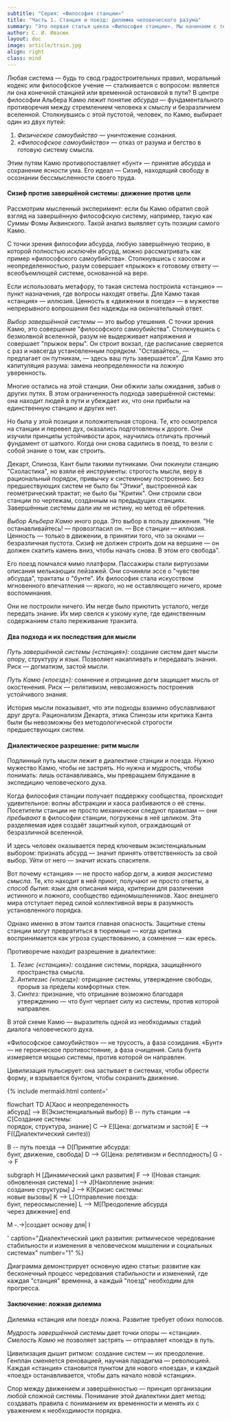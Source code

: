 ```yaml
---
subtitle: "Серия: «Философия станции»"
title: "Часть 1. Станция и поезд: дилемма человеческого разума"
summary: "Это первая статья цикла «Философия станции». Мы начинаем с теории — дилеммы «станции» и «поезда» у Камю, — чтобы в следующих материалах перейти к практике: как эта философия помогает решать реальные проблемы землепользования"
author: С. И. Ивасюк 
layout: doc
image: article/train.jpg
align: right
class: mind
---
```


Любая система — будь то свод градостроительных правил, моральный кодекс или философское учение — сталкивается с вопросом: является ли она конечной станцией или временной остановкой в пути? В центре философии Альбера Камю лежит понятие *абсурда* — фундаментального противоречия между стремлением человека к смыслу и безразличием вселенной. Столкнувшись с этой пустотой, человек, по Камю, выбирает один из двух путей:

1. *Физическое самоубийство* — уничтожение сознания.
2. *«Философское самоубийство»* — отказ от разума и бегство в готовую систему смысла.

Этим путям Камю противопоставляет «бунт» — принятие абсурда и сохранение ясности ума. Его идеал — Сизиф, находящий свободу в осознании бессмысленности своего труда.

#### Сизиф против завершёной системы: движение против цели

Рассмотрим мысленный эксперимент: если бы Камю обратил свой взгляд на завершённую философскую систему, например, такую как *Суммы* Фомы Аквинского. Такой анализ выявляет суть позиции самого Камю.

С точки зрения философии абсурда, любую завершённую теорию, в которой полностью исключён абсурд, можно рассматривать как пример «философского самоубийства». Столкнувшись с хаосом и неопределенностью, разум совершает «прыжок» к готовому ответу — всеобъемлющей системе, основанной на вере.

Если использовать метафору, то такая система построила «станцию» — пункт назначения, где вопросы находят ответы. Для Камю такая «станция» — иллюзия. Ценность в «движении в поезде» — в мужестве непрерывного вопрошания без надежды на окончательный ответ.

*Выбор завершённой системы* — это выбор утешения. С точки зрения Камю, это совершение "философского самоубийства". Столкнувшись с безмолвной вселенной, разум не выдерживает напряжения и совершает "прыжок веры". Он строит вокзал, где расписание сверяется с раз и навсегда установленным порядком. "Оставайтесь, — предлагает он путникам, — здесь ваш путь завершается". Для Камю это капитуляция разума: замена неопределенности на ложную уверенность.

Многие остались на этой станции. Они обжили залы ожидания, забыв о других путях. В этом ограниченность подхода завершённой системы: она находит людей в пути и убеждает их, что они прибыли на единственную станцию и других нет.

Но была у этой позиции и положительная сторона. Те, кто осмотрелся на станции и перевел дух, оказались подготовлены к дороге. Они изучили принципы устойчивости арок, научились отличать прочный фундамент от шаткого. Когда они снова садились в поезд, то везли с собой знание о том, как строить.

Декарт, Спиноза, Кант были такими путниками. Они покинули станцию "Схоластика", но взяли её инструменты: строгость мысли, веру в рациональный порядок, привычку к системному построению. Без предшествующих систем не было бы "Этики", выстроенной как геометрический трактат; не было бы "Критик". Они строили свои станции по чертежам, созданным на предыдущих станциях. Завершённые системы дали им не истину, но метод её обретения.

*Выбор Альбера Камю* иного рода. Это выбор в пользу движения. "Не останавливайтесь! — провозгласил он. — Все станции — иллюзия. Ценность — только в движении, в принятии того, что за окнами — безразличная пустота. Сизиф не должен строить дом на вершине — он должен скатить камень вниз, чтобы начать снова. В этом его свобода". 

Его поезд помчался мимо платформ. Пассажиры стали виртуозами описания мелькающих пейзажей. Они сочиняли эссе о "чувстве абсурда", трактаты о "бунте". Их философия стала искусством мгновенного впечатления — яркого, но не оставляющего ничего, кроме воспоминания.

Они не построили ничего. Им негде было приютить усталого, негде передать знание. Их мир свелся к узкому купе, где единственным содержанием стало переживание транзита.

#### Два подхода и их последствия для мысли

*Путь завершённой системы («станция»):* создание систем дает мысли опору, структуру и язык. Позволяет накапливать и передавать знания. Риск — догматизм, застой мысли.

*Путь Камю («поезд»):* сомнение и отрицание догм защищает мысль от окостенения. Риск — релятивизм, невозможность построения устойчивого знания.

История мысли показывает, что эти подходы взаимно обуславливают друг друга. Рационализм Декарта, этика Спинозы или критика Канта были бы невозможны без методологической строгости предшествующих систем.

#### Диалектическое разрешение: ритм мысли

Подлинный путь мысли лежит в диалектике станции и поезда. Нужно мужество Камю, чтобы не застрять. Но нужна и мудрость, чтобы понимать: лишь останавливаясь, мы превращаем блуждание в экспедицию человеческого духа.

Когда философия станции получает поддержку сообщества, происходит удивительное: волны абстракции и хаоса разбиваются о её стены. Посетители станции не просто механически следуют правилам — они *пребывают* в философии станции, погружены в неё целиком. Эта разделяемая идея создаёт защитный купол, ограждающий от  безразличной вселенной.

И здесь человек оказывается перед ключевым экзистенциальным выбором: признать абсурд — значит принять ответственность за свой выбор. Уйти от него — значит искать спасителя.

Вот почему «станция» — не просто набор догм, а *живая экосистема смысла*. Те, кто находит в ней приют, получают не просто ответы, а *способ бытия*: язык для описания мира, критерии для различения истинного и ложного, сообщество единомышленников. Хаос внешнего мира отступает перед силой коллективной веры в разумность установленного порядка.

Однако именно в этом таится главная опасность. Защитные стены станции могут превратиться в тюремные — когда критика воспринимается как угроза существованию, а сомнение — как ересь.

Противоречие находит разрешение в диалектике:

1. *Тезис («станция»):* создание системы, порядка, защищённого пространства смысла.
2. *Антитезис («поезд»):* отрицание системы, утверждение свободы, прорыв за пределы комфортных стен.
3. *Синтез:* признание, что отрицание возможно благодаря утверждению — что бунт черпает силу из системы, против которой направлен.

В этой схеме Камю — выразитель одной из необходимых стадий диалога человеческого духа.

«Философское самоубийство» — не трусость, а фаза созидания. «Бунт» — не героическое противостояние, а фаза очищения. Сила бунта измеряется мощью системы, против которой он направлен.

Цивилизация пульсирует: она застывает в системах, чтобы обрести форму, и взрывается бунтом, чтобы сохранить движение.

{% include mermaid.html content='

flowchart TD
    A[Хаос и неопределенность<br>абсурд] --> B{Экзистенциальный выбор}
    B -- путь станции --> C[Создание системы:<br>порядок, структура, знание]
C --> E[Цена: догматизм и застой]
E --> F((Диалектический синтез))

B -- путь поезда --> D[Принятие абсурда:<br>бунт, движение, свобода]
D --> G[Цена: релятивизм и бесплодность]
G --> F

subgraph H [Динамический цикл развития]
    F --> I[Новая станция:<br>обновленная система]
    I --> J[Накопление знания:<br>создание структуры]
    J --> K[Кризис системы:<br>новые вызовы]
    K --> L[Отправление поезда:<br>бунт, переосмысление]
    L --> M[Преодоление абсурда<br>через движение]
end

M -.->|создает основу для| I

' 
caption="Диалектический цикл развития: ритмическое чередование стабильности и изменения в человеческом мышлении и социальных системах" 
number="1"
%}

Диаграмма демонстрирует основную идею статьи: развитие как бесконечный процесс чередования стабильности и изменений, где каждая "станция" временна, а каждый "поезд" необходим для прогресса.

#### Заключение: ложная дилемма

Дилемма «станция или поезд» ложна. Развитие требует обоих полюсов.

*Мудрость завершённой системы* дает точки опоры — «станции».
*Смелость Камю* не позволяет застрять — отправляет «поезд» в путь.

Цивилизация дышит ритмом: создание систем — их преодоление. Генплан сменяется реновацией, научная парадигма — революцией. Каждая «станция» становится пунктом для нового «поезда», и каждый «поезд» останавливается, чтобы дать начало новой «станции».

Спор между движением и завершённостью — принцип организации любой сложной системы. Понимание этой диалектики дает метод: создавать правила с пониманием их временности и менять их с уважением к необходимости порядка.
